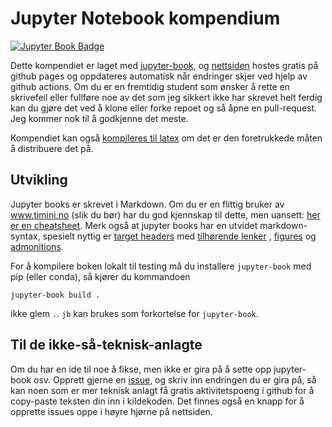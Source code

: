 # Jupyter Notebook kompendium

[![Jupyter Book Badge](https://jupyterbook.org/badge.svg)](https://iverks.github.io/statterm-kompendium)

Dette kompendiet er laget med [jupyter-book](https://jupyterbook.org/en/stable/intro.html), og [nettsiden](https://iverks.github.io/statterm-kompendium) hostes gratis på github pages og oppdateres automatisk når endringer skjer ved hjelp av github actions. Om du er en fremtidig student som ønsker å rette en skrivefeil eller fullføre noe av det som jeg sikkert ikke har skrevet helt ferdig kan du gjøre det ved å klone eller forke repoet og så åpne en pull-request. Jeg kommer nok til å godkjenne det meste.

Kompendiet kan også [kompileres til latex](https://jupyterbook.org/en/stable/advanced/pdf.html) om det er den foretrukkede måten å distribuere det på.

## Utvikling

Jupyter books er skrevet i Markdown. Om du er en flittig bruker av www.timini.no (slik du bør) har du god kjennskap til dette, men uansett: [her er en cheatsheet](https://jupyterbook.org/en/stable/reference/cheatsheet.html). Merk også at jupyter books har en utvidet markdown-syntax, spesielt nyttig er [target headers](https://jupyterbook.org/en/stable/reference/cheatsheet.html#target-headers) med [tilhørende lenker](https://jupyterbook.org/en/stable/reference/cheatsheet.html#referencing-target-headers) , [figures](https://jupyterbook.org/en/stable/reference/cheatsheet.html#figures-and-images) og [admonitions](https://jupyterbook.org/en/stable/reference/cheatsheet.html#admonitions).

For å kompilere boken lokalt til testing må du installere `jupyter-book` med pip (eller conda), så kjører du kommandoen

```console
jupyter-book build .
```

ikke glem `.`. `jb` kan brukes som forkortelse for `jupyter-book`.

## Til de ikke-så-teknisk-anlagte

Om du har en ide til noe å fikse, men ikke er gira på å sette opp jupyter-book osv. Opprett gjerne en [issue](https://github.com/iverks/statterm-kompendium/issues), og skriv inn endringen du er gira på, så kan noen som er mer teknisk anlagt få gratis aktivitetspoeng i github for å copy-paste teksten din inn i kildekoden. Det finnes også en knapp for å opprette issues oppe i høyre hjørne på nettsiden.
